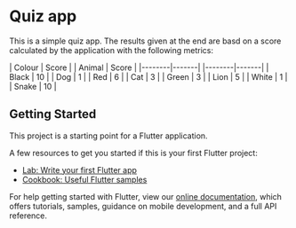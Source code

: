 # Quiz app

This is a simple quiz app. The results given at the end are basd on a score calculated by the application with the following metrics:

| Colour | Score |              | Animal | Score |
|--------|-------|              |--------|-------|
| Black  | 10    |              | Dog    | 1     |
| Red    | 6     |              | Cat    | 3     |
| Green  | 3     |              | Lion   | 5     |
| White  | 1     |              | Snake  | 10    |

## Getting Started

This project is a starting point for a Flutter application.

A few resources to get you started if this is your first Flutter project:

- [Lab: Write your first Flutter app](https://flutter.dev/docs/get-started/codelab)
- [Cookbook: Useful Flutter samples](https://flutter.dev/docs/cookbook)

For help getting started with Flutter, view our
[online documentation](https://flutter.dev/docs), which offers tutorials,
samples, guidance on mobile development, and a full API reference.

